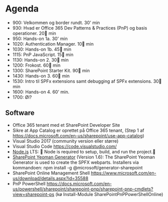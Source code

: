 # Agenda
- 900: Velkommen og border rundt. 30' min
- 930: Hvad er Office 365 Dev Patterns & Practices (PnP) og basis operationer. 20  min
- 950: Hands-on 1a. 30' min
- 1020: Authentication Manager. 10  min
- 1030: Hands-on 1b. 45  min
- 1115: PnP JavaScript. 15  min
- 1130: Hands-on 2. 30  min
- 1200: Frokost. 60  min
- 1300: SharePoint Starter Kit. 90  min
- 1430: Hands-on 3. 60  min
- 1530: Intro til SPFx extensions samt debugging af SPFx extensions. 30  min
- 1600: Hands-on 4. 60' min.
- 1700: Øl?

## Software
- Office 365 tenant med et SharePoint Developer Site
- Sikre at App Catalog er oprettet på Office 365 tenant, (Step 1 af https://docs.microsoft.com/en-us/sharepoint/use-app-catalog)
- Visual Studio 2017 (community version eller større)
- Visual Studio Code https://code.visualstudio.com/
- [Node.js](https://nodejs.org/) LTS:  Node is required to setup, build, and run the project. 
- [SharePoint Yeoman      Generator](https://www.npmjs.com/package/@microsoft/generator-sharepoint) (Version 1.6): The SharePoint Yeoman Generator is used to create the SPFX webparts. Installers via kommandoen:
   npm install -g @microsoft/generator-sharepoint
- SharePoint Online Management Shell https://www.microsoft.com/en-us/download/details.aspx?id=35588
- PnP PowerShell  https://docs.microsoft.com/en-us/powershell/sharepoint/sharepoint-pnp/sharepoint-pnp-cmdlets?view=sharepoint-ps (kø Install-Module      SharePointPnPPowerShellOnline)